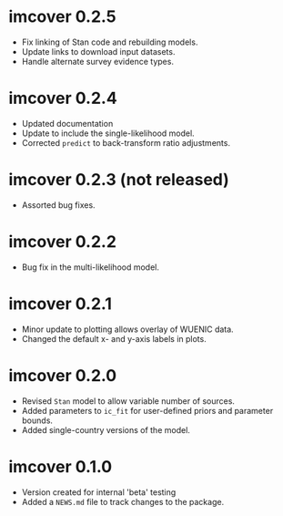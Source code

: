 # imcover 0.2.5

* Fix linking of Stan code and rebuilding models.
* Update links to download input datasets.
* Handle alternate survey evidence types.

# imcover 0.2.4

* Updated documentation
* Update to include the single-likelihood model.
* Corrected `predict` to back-transform ratio adjustments.

# imcover 0.2.3 (not released)

* Assorted bug fixes.

# imcover 0.2.2

* Bug fix in the multi-likelihood model.

# imcover 0.2.1

* Minor update to plotting allows overlay of WUENIC data.
* Changed the default x- and y-axis labels in plots.

# imcover 0.2.0

* Revised `Stan` model to allow variable number of sources.
* Added parameters to `ic_fit` for user-defined priors and parameter bounds.
* Added single-country versions of the model.

# imcover 0.1.0

* Version created for internal 'beta' testing
* Added a `NEWS.md` file to track changes to the package.
